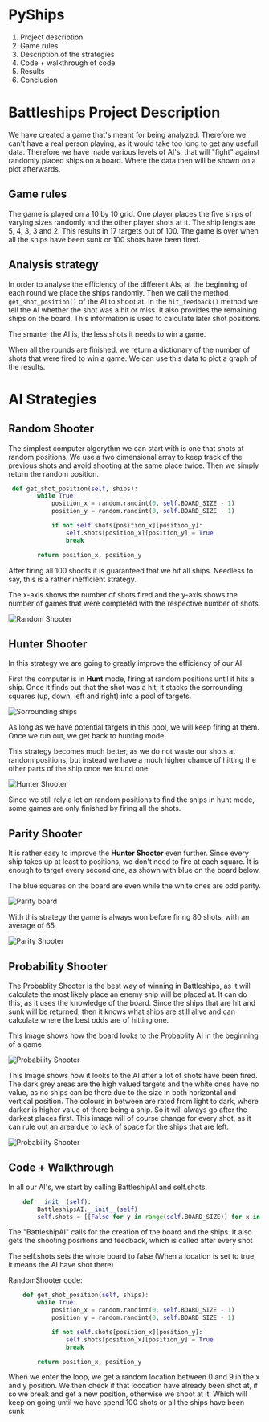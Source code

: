# PyShips

1. Project description
2. Game rules
3. Description of the strategies
4. Code + walkthrough of code
5. Results
6. Conclusion

# Battleships Project Description
We have created a game that's meant for being analyzed. Therefore we can't have a real person playing, as it would take too long to get any usefull data. Therefore we have made various levels of AI's, that will "fight" against randomly placed ships on a board. Where the data then will be shown on a plot afterwards.

## Game rules
The game is played on a 10 by 10 grid. One player places the five ships of varying sizes randomly and the other player shots at it. The ship lengts are 5, 4, 3, 3 and 2. This results in 17 targets out of 100. The game is over when all the ships have been sunk or 100 shots have been fired.

## Analysis strategy
In order to analyse the efficiency of the different AIs, at the beginning of each round we place the ships randomly. Then we call the method `get_shot_position()` of the AI to shoot at. In the `hit_feedback()` method we tell the AI whether the shot was a hit or miss. It also provides the remaining ships on the board. This information is used to calculate later shot positions.

The smarter the AI is, the less shots it needs to win a game.

When all the rounds are finished, we return a dictionary of the number of shots that were fired to win a game. We can use this data to plot a graph of the results.

# AI Strategies
## Random Shooter
The simplest computer algorythm we can start with is one that shots at random positions. We use a two dimensional array to keep track of the previous shots and avoid shooting at the same place twice. Then we simply return the random position.

```python 
 def get_shot_position(self, ships):
        while True:
            position_x = random.randint(0, self.BOARD_SIZE - 1)
            position_y = random.randint(0, self.BOARD_SIZE - 1)

            if not self.shots[position_x][position_y]:
                self.shots[position_x][position_y] = True
                break

        return position_x, position_y
```

After firing all 100 shoots it is guaranteed that we hit all ships. Needless to say, this is a rather inefficient strategy. 

The x-axis shows the number of shots fired and the y-axis shows the number of games that were completed with the respective number of shots.

![Random Shooter](/images/random_shooter.png)

## Hunter Shooter
In this strategy we are going to greatly improve the efficiency of our AI. 

First the computer is in __Hunt__ mode, firing at random positions until it hits a ship. Once it finds out that the shot was a hit, it stacks the sorrounding squares (up, down, left and right) into a pool of targets.

![Sorrounding ships](/images/target_ships.jpg)

As long as we have potential targets in this pool, we will keep firing at them. Once we run out, we get back to hunting mode.

This strategy becomes much better, as we do not waste our shots at random positions, but instead we have a much higher chance of hitting the other parts of the ship once we found one.

![Hunter Shooter](/images/hunter_shooter.png)

Since we still rely a lot on random positions to find the ships in hunt mode, some games are only finished by firing all the shots.

## Parity Shooter
It is rather easy to improve the __Hunter Shooter__ even further. Since every ship takes up at least to positions, we don't need to fire at each square. It is enough to target every second one, as shown with blue on the board below. 

The blue squares on the board are even while the white ones are odd parity. 

![Parity board](/images/parity_board.png)

With this strategy the game is always won before firing 80 shots, with an average of 65.

![Parity Shooter](/images/parity_shooter.png)

## Probability Shooter
The Probablity Shooter is the best way of winning in Battleships, as it will calculate the most likely place an enemy ship will be placed at. It can do this, as it uses the knowledge of the board. Since the ships that are hit and sunk will be returned, then it knows what ships are still alive and can calculate where the best odds are of hitting one.

This Image shows how the board looks to the Probablity AI in the beginning of a game

![Probability Shooter](/images/Screenshot_2.jpg)

This Image shows how it looks to the AI after a lot of shots have been fired. The dark grey areas are the high valued targets and the white ones have no value, as no ships can be there due to the size in both horizontal and vertical position. The colours in between are rated from light to dark, where darker is higher value of there being a ship. So it will always go after the darkest places first. This image will of course change for every shot, as it can rule out an area due to lack of space for the ships that are left.

![Probability Shooter](/images/Screenshot_3.jpg)


## Code + Walkthrough
In all our AI's, we start by calling BattleshipAI and self.shots.
```python 
    def __init__(self):
        BattleshipsAI.__init__(self)
        self.shots = [[False for y in range(self.BOARD_SIZE)] for x in range(self.BOARD_SIZE)]
```
The "BattleshipAI" calls for the creation of the board and the ships. It also gets the shooting positions and feedback, which is called after every shot

The self.shots sets the whole board to false (When a location is set to true, it means the AI have shot there)

RandomShooter code:
```python 
    def get_shot_position(self, ships):
        while True:
            position_x = random.randint(0, self.BOARD_SIZE - 1)
            position_y = random.randint(0, self.BOARD_SIZE - 1)

            if not self.shots[position_x][position_y]:
                self.shots[position_x][position_y] = True
                break

        return position_x, position_y
```
When we enter the loop, we get a random location between 0 and 9 in the x and y position. We then check if that loccation have already been shot at, if so we break and get a new position, otherwise we shoot at it. Which will keep on going until we have spend 100 shots or all the ships have been sunk 
